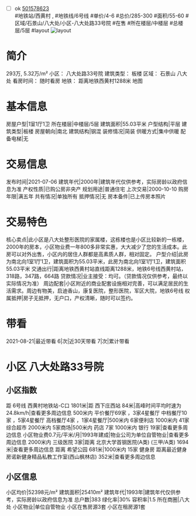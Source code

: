 - [ ] ok [501578623](https://bj.5i5j.com/ershoufang/501578623.html)  
 #地铁站/西黄村 ,  #地铁线/6号线
#单价/4-6 #总价/285-300 #面积/55-60   #区域/石景山/八大处/小区-八大处路33号院 #在售 #所在楼层/中楼层 #总楼层/5层 #layout 
![layout](http://image2a.5i5j.com/bdir/layout/5d5df93f50e34cd4a44d3567e4bd8802.jpg_P5.jpg) 
# 简介 
 293万,  5.32万/m² 
小区： 八大处路33号院
建筑类型： 板楼
区域： 石景山 八大处
看房时间： 随时看房
地铁： 距离地铁西黄村1288米 地图
# 基本信息 
 房屋户型|1室1厅1卫
所在楼层|中楼层/5层
建筑面积|55.03平米
户型结构|平层
建筑类型|板楼
房屋朝向|南北
建筑结构|钢混
装修情况|简装
供暖方式|集中供暖
配备电梯|无
# 交易信息 
 发布时间|2021-07-06
建筑年代|2000年|建筑年代仅供参考，实际房龄以政府信息为准
产权性质|已购公房非央产
规划用途|普通住宅
上次交易|2000-10-10
购房年限|满五年
共有情况|单独所有
抵押情况|无
房本备件|已上传房本照片
# 交易特色 
 核心卖点|此小区是八大处整形医院的家属楼，这栋楼也是小区比较新的一栋楼，2000年的房本，小区物业费一年800多非常实惠，大大减少了您的生活成本。此房可以对外出售，小区内的居住人群都是高素质人群，相对固定。
户型介绍|此房为南北向1室1厅1卫，建筑面积为55.03平米，此房为南北向1室1厅1卫，建筑面积55.03平米
交通出行|距离地铁西黄村站直线距离1288米，地铁6号线西黄村站，318路，347路，664路
贷款情况|业主接受：均可。（贷款情况仅供参考，最终以实际情况为准）
周边配套|小区附近的商业配套设施相对完善，可以满足居民的生活需求。周边有物美，启迪香山，康复医院，整形医院，军区大院，地铁6号线
权属抵押|房子无抵押，无户口，产权清晰，随时可以签约。
# 带看 
 2021-08-21|最近带看	 6|次|近30天带看	 7|次|累计带看
# 小区 八大处路33号院
## 小区指数 
 距 6号线 西黄村地铁站-C口 1801米|距 西下庄西站 84米|高峰时间平均时速为24.8km/h|查看更多周边信息
500米内 平价餐厅69家 ，3家4星餐厅
中档餐厅10家 ，5家4星餐厅
高档餐厅4家 ，1家4星餐厅|500米内 6家便利店
1000米内 41家综合超市
2000米内 5家商场|500米内 药店 7家
1000米内 银行 19家|查看更多周边信息
小区物业费0.7元/平米/月|1993年建成|物业公司为单位自管物业|查看更多周边信息
2000米内 三级医院 3家|距离 北京大学首钢医院(A类) (三甲/A类) 1694米|查看更多周边信息
距离 希望公园 681米|1000米内 15家 健身房
距离最近健身房诺新健身精品私教工作室(西山枫林店) 352米|查看更多周边信息
## 小区信息 
 小区均价|52398元/m²
建筑面积|25410m²
建筑年代|1993年|建筑年代仅供参考，实际房龄以政府信息为准
总户数|383
绿化率|30%
容积率|1.5
所在商圈|八大处
小区物业|单位自管物业
小区在售房源3套
小区在租房源1套
